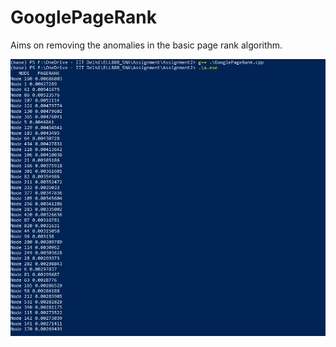 # GooglePageRank
Aims on removing the anomalies in the basic page rank algorithm.

![](images/CodeOutput.jpg)
